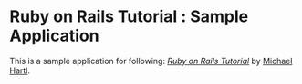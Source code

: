 # Ruby on Rails Tutorial : Sample Application

This is a sample application for following:
[*Ruby on Rails Tutorial*](http://railstutorial.jp/)
by [Michael Hartl](http://michaelhartl.com/).


